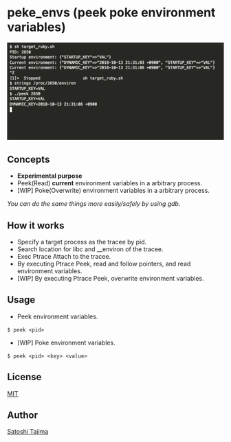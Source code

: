 # peke_envs (peek poke environment variables)

[![asciicast](./docs/asciinema.png)](https://asciinema.org/a/206309)

## Concepts

* **Experimental purpose**
* Peek(Read) **current** environment variables in a arbitrary process.
* [WIP] Poke(Overwrite) environment variables in a arbitrary process.

*You can do the same things more easily/safely by using gdb.*

## How it works

* Specify a target process as the tracee by pid.
* Search location for libc and __environ of the tracee.
* Exec Ptrace Attach to the tracee.
* By executing Ptrace Peek, read and follow pointers, and read environment variables.
* [WIP] By executing Ptrace Peek, overwrite environment variables.

## Usage

* Peek environment variables.
```
$ peek <pid>
```

* [WIP] Poke environment variables.
```
$ peek <pid> <key> <value>
```

## License

[MIT](./LICENSE)

## Author

[Satoshi Tajima](https://github.com/s-tajima)

